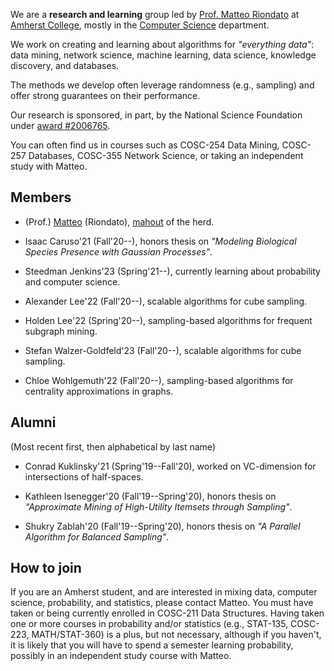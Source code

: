 We are a **research and learning** group led by [Prof. Matteo
Riondato](http://matteo.rionda.to) at [Amherst College](http://www.amherst.edu),
mostly in the [Computer Science](http://cs.amherst.edu) department.

We work on creating and learning about algorithms for *"everything data"*: data
mining, network science, machine learning, data science, knowledge discovery,
and databases.

The methods we develop often leverage randomness (e.g., sampling) and offer
strong guarantees on their performance.

Our research is sponsored, in part, by the National Science Foundation under
[award #2006765](https://www.nsf.gov/awardsearch/showAward?AWD_ID=2006765).

You can often find us in courses such as COSC-254 Data Mining, COSC-257
Databases, COSC-355 Network Science, or taking an independent study with Matteo.

## Members

* (Prof.) [Matteo](http://matteo.rionda.to) (Riondato),
    [mahout](https://en.wikipedia.org/wiki/Mahout) of the herd.

* Isaac Caruso'21 (Fall'20--), honors thesis on *"Modeling Biological Species
    Presence with Gaussian Processes"*.

* Steedman Jenkins'23 (Spring'21--), currently learning about probability and
    computer science.

* Alexander Lee'22 (Fall'20--), scalable algorithms for cube sampling.

* Holden Lee'22 (Spring'20--), sampling-based algorithms for frequent subgraph
    mining.

* Stefan Walzer-Goldfeld'23 (Fall'20--), scalable algorithms for cube sampling.

* Chloe Wohlgemuth'22 (Fall'20--), sampling-based algorithms for centrality
    approximations in graphs.

## Alumni

(Most recent first, then alphabetical by last name)

* Conrad Kuklinsky'21 (Spring'19--Fall'20), worked on VC-dimension for
    intersections of half-spaces.

* Kathleen Isenegger'20 (Fall'19--Spring'20), honors thesis on *"Approximate
    Mining of High-Utility Itemsets through Sampling"*.

* Shukry Zablah'20 (Fall'19--Spring'20), honors thesis on *"A Parallel Algorithm
    for Balanced Sampling"*.

## How to join

If you are an Amherst student, and are interested in mixing data, computer
science, probability, and statistics, please contact Matteo. You must have taken
or being currently enrolled in COSC-211 Data Structures. Having taken one or
more courses in probability and/or statistics (e.g., STAT-135, COSC-223,
MATH/STAT-360) is a plus, but not necessary, although if you haven't, it is
likely that you will have to spend a semester learning probability, possibly in
an independent study course with Matteo.
